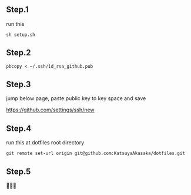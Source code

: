## Step.1

run this

```
sh setup.sh
```

## Step.2

```
pbcopy < ~/.ssh/id_rsa_github.pub
```

## Step.3

jump below page, paste public key to key space and save

https://github.com/settings/ssh/new

## Step.4

run this at dotfiles root directory

```
git remote set-url origin git@github.com:KatsuyaAkasaka/dotfiles.git
```

## Step.5

🎉🎉🎉
